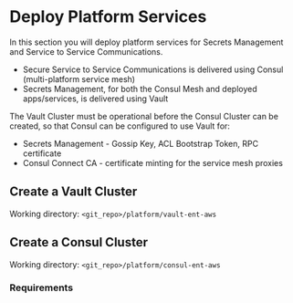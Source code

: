 # Deploy Platform Services

In this section you will deploy platform services for Secrets Management and Service to Service Communications.

* Secure Service to Service Communications is delivered using Consul (multi-platform service mesh)
* Secrets Management, for both the Consul Mesh and deployed apps/services, is delivered using Vault

The Vault Cluster must be operational before the Consul Cluster can be created, so that Consul can be configured to use Vault for:

* Secrets Management - Gossip Key, ACL Bootstrap Token, RPC certificate
* Consul Connect CA - certificate minting for the service mesh proxies

## Create a Vault Cluster

Working directory: `<git_repo>/platform/vault-ent-aws`

## Create a Consul Cluster

Working directory: `<git_repo>/platform/consul-ent-aws`

### Requirements
